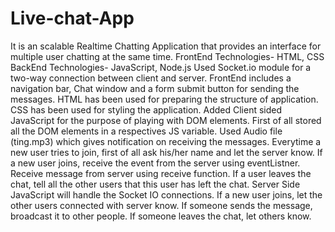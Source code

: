 # Live-chat-App
It is an scalable Realtime Chatting Application that provides an interface for multiple user chatting at the same time.
FrontEnd Technologies- HTML, CSS
BackEnd Technologies- JavaScript, Node.js
Used Socket.io module for a two-way connection between client and server.
FrontEnd includes a navigation bar, Chat window and a form submit button for sending the messages.
HTML has been used for preparing the structure of application.
CSS has been used for styling the application.
Added Client sided JavaScript for the purpose of playing with DOM elements.
First of all stored all the DOM elements in a respectives JS variable.
Used Audio file (ting.mp3) which gives notification on receiving the messages.
Everytime a new user tries to join, first of all ask his/her name and let the server know.
If a new user joins, receive the event from the server using eventListner.
Receive message from server using receive function.
If a user leaves the chat, tell all the other users that this user has left the chat.
Server Side JavaScript will handle the Socket IO connections.
If a new user joins, let the other users connected with server know.
If someone sends the message, broadcast it to other people.
If someone leaves the chat, let others know.
